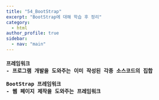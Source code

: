 ```yaml
---
title: "54_BootStrap"
excerpt: "BootStrap에 대해 학습 후 정리"
category: 
  - html
author_profile: true
sidebar:
  - nav: "main" 
---
```

<h4>
<pre>
프레임워크
- 프로그램 개발을 도와주는 이미 작성된 각종 소스코드의 집합<br>
BootStrap 프레임워크
- 웹 페이지 제작을 도와주는 프레임워크
</pre>
</h4>
<script src="https://gist.github.com/nyj001012/d05bbacd3057ee1c110935c2ef50e039.js"></script>
